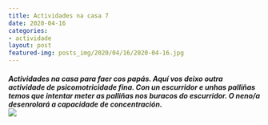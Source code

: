```yaml
---
title: Actividades na casa 7
date: 2020-04-16
categories:
- actividade
layout: post
featured-img: posts_img/2020/04/16/2020-04-16.jpg
---
```

 <h5 class="center header text_h2">
Actividades na casa para faer cos papás.
 <!--more-->
Aquí vos deixo outra actividade de psicomotricidade fina.
Con un escurridor e unhas palliñas temos que intentar meter as palliñas nos buracos do escurridor. O neno/a desenrolará a capacidade de concentración.

<div class="row">
    <div class="col s12 m12">
		<img class="responsive-img" src="{{ site.baseurl }}/posts_img/2020/04/16/2020-04-166.jpg">
	</div>
	
	 
	
	
	
 
 

